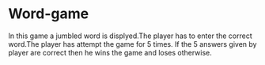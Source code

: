 # Word-game
 In this game a jumbled word is displyed.The player has to enter the correct word.The player has attempt the game for 5 times.
 If the 5 answers given by player are correct then he wins the game and loses otherwise.
